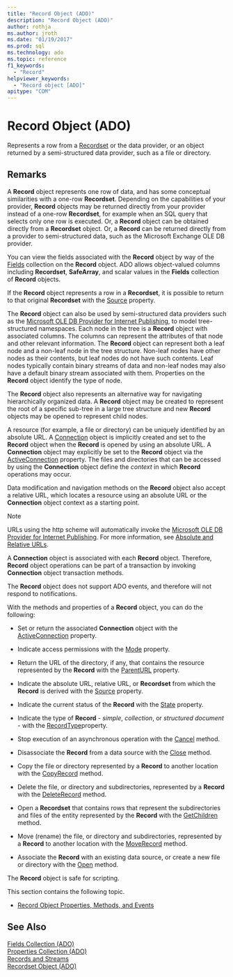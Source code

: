 ```yaml
---
title: "Record Object (ADO)"
description: "Record Object (ADO)"
author: rothja
ms.author: jroth
ms.date: "01/19/2017"
ms.prod: sql
ms.technology: ado
ms.topic: reference
f1_keywords:
  - "Record"
helpviewer_keywords:
  - "Record object [ADO]"
apitype: "COM"
---
```

# Record Object (ADO)
Represents a row from a [Recordset](./recordset-object-ado.md) or the data provider, or an object returned by a semi-structured data provider, such as a file or directory.  
  
## Remarks  
 A **Record** object represents one row of data, and has some conceptual similarities with a one-row **Recordset**. Depending on the capabilities of your provider, **Record** objects may be returned directly from your provider instead of a one-row **Recordset**, for example when an SQL query that selects only one row is executed. Or, a **Record** object can be obtained directly from a **Recordset** object. Or, a **Record** can be returned directly from a provider to semi-structured data, such as the Microsoft Exchange OLE DB provider.  
  
 You can view the fields associated with the **Record** object by way of the [Fields](./fields-collection-ado.md) collection on the **Record** object. ADO allows object-valued columns including **Recordset**, **SafeArray**, and scalar values in the **Fields** collection of **Record** objects.  
  
 If the **Record** object represents a row in a **Recordset**, it is possible to return to that original **Recordset** with the [Source](./source-property-ado-record.md) property.  
  
 The **Record** object can also be used by semi-structured data providers such as the [Microsoft OLE DB Provider for Internet Publishing](../../guide/appendixes/microsoft-ole-db-provider-for-internet-publishing.md), to model tree-structured namespaces. Each node in the tree is a **Record** object with associated columns. The columns can represent the attributes of that node and other relevant information. The **Record** object can represent both a leaf node and a non-leaf node in the tree structure. Non-leaf nodes have other nodes as their contents, but leaf nodes do not have such contents. Leaf nodes typically contain binary streams of data and non-leaf nodes may also have a default binary stream associated with them. Properties on the **Record** object identify the type of node.  
  
 The **Record** object also represents an alternative way for navigating hierarchically organized data. A **Record** object may be created to represent the root of a specific sub-tree in a large tree structure and new **Record** objects may be opened to represent child nodes.  
  
 A resource (for example, a file or directory) can be uniquely identified by an absolute URL. A [Connection](./connection-object-ado.md) object is implicitly created and set to the **Record** object when the **Record** is opened by using an absolute URL. A **Connection** object may explicitly be set to the **Record** object via the [ActiveConnection](./activeconnection-property-ado.md) property. The files and directories that can be accessed by using the **Connection** object define the *context* in which **Record** operations may occur.  
  
 Data modification and navigation methods on the **Record** object also accept a relative URL, which locates a resource using an absolute URL or the **Connection** object context as a starting point.  
  
> [!NOTE]
>  URLs using the http scheme will automatically invoke the [Microsoft OLE DB Provider for Internet Publishing](../../guide/appendixes/microsoft-ole-db-provider-for-internet-publishing.md). For more information, see [Absolute and Relative URLs](../../guide/data/absolute-and-relative-urls.md).  
  
 A **Connection** object is associated with each **Record** object. Therefore, **Record** object operations can be part of a transaction by invoking **Connection** object transaction methods.  
  
 The **Record** object does not support ADO events, and therefore will not respond to notifications.  
  
 With the methods and properties of a **Record** object, you can do the following:  
  
-   Set or return the associated **Connection** object with the [ActiveConnection](./activeconnection-property-ado.md) property.  
  
-   Indicate access permissions with the [Mode](./mode-property-ado.md) property.  
  
-   Return the URL of the directory, if any, that contains the resource represented by the **Record** with the [ParentURL](./parenturl-property-ado.md) property.  
  
-   Indicate the absolute URL, relative URL, or **Recordset** from which the **Record** is derived with the [Source](./source-property-ado-record.md) property.  
  
-   Indicate the current status of the **Record** with the [State](./state-property-ado.md) property.  
  
-   Indicate the type of **Record** - *simple*, *collection*, or *structured document* - with the [RecordType](./recordtype-property-ado.md)property.  
  
-   Stop execution of an asynchronous operation with the [Cancel](./cancel-method-ado.md) method.  
  
-   Disassociate the **Record** from a data source with the [Close](./close-method-ado.md) method.  
  
-   Copy the file or directory represented by a **Record** to another location with the [CopyRecord](./copyrecord-method-ado.md) method.  
  
-   Delete the file, or directory and subdirectories, represented by a **Record** with the [DeleteRecord](./deleterecord-method-ado.md) method.  
  
-   Open a **Recordset** that contains rows that represent the subdirectories and files of the entity represented by the **Record** with the [GetChildren](./getchildren-method-ado.md) method.  
  
-   Move (rename) the file, or directory and subdirectories, represented by a **Record** to another location with the [MoveRecord](./moverecord-method-ado.md) method.  
  
-   Associate the **Record** with an existing data source, or create a new file or directory with the [Open](./open-method-ado-record.md) method.  
  
 The **Record** object is safe for scripting.  
  
 This section contains the following topic.  
  
-   [Record Object Properties, Methods, and Events](./record-object-properties-methods-and-events.md)  
  
## See Also  
 [Fields Collection (ADO)](./fields-collection-ado.md)   
 [Properties Collection (ADO)](./properties-collection-ado.md)   
 [Records and Streams](../../guide/data/records-and-streams.md)   
 [Recordset Object (ADO)](./recordset-object-ado.md)